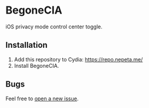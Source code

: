 # BegoneCIA

iOS privacy mode control center toggle.

## Installation

1. Add this repository to Cydia: https://repo.nepeta.me/
2. Install BegoneCIA.

## Bugs

Feel free to [open a new issue](https://github.com/Nepeta/BegoneCIA/issues/new).